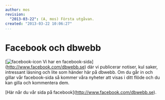 ```yaml
---
author: mos
revision:
  "2013-03-22": (A, mos) Första utgåvan.
created: "2013-03-22 10:06:27"
...
```

Facebook och dbwebb
==================================

[<img src='/img/glyphicons/png/glyphicons_390_facebook.png' alt='facebook-icon' title='dbwebb finns på Facebook'> Vi har en facebook-sida](<a href='http://www.facebook.com/dbwebb.se'>http://www.facebook.com/dbwebb.se</a>) där vi publicerar notiser, kul saker, intressant läsning och lite som händer här på dbwebb. Om du går in och gillar vår facebook-sida så kommer våra nyheter att visas i ditt flöde och du kan gilla och kommentera dem.

[Här når du vår sida på facebook](<a href='http://www.facebook.com/dbwebb.se'>http://www.facebook.com/dbwebb.se</a>).




